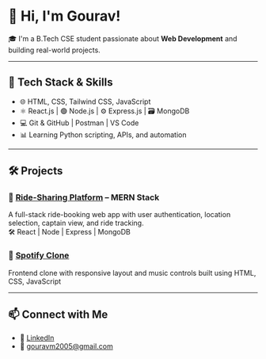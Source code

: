 # 👋 Hi, I'm Gourav!

🎓 I'm a B.Tech CSE student passionate about **Web Development** and building real-world projects.

---

## 🚀 Tech Stack & Skills

- 🌐 HTML, CSS, Tailwind CSS, JavaScript
- ⚛️ React.js | 🟢 Node.js | ⚙️ Express.js | 🗃️ MongoDB
- 💻 Git & GitHub | Postman | VS Code
- 📊 Learning Python scripting, APIs, and automation

---

## 🛠️ Projects

### 🚖 [Ride-Sharing Platform](https://github.com/gouravm2005/RideGo) – MERN Stack  
A full-stack ride-booking web app with user authentication, location selection, captain view, and ride tracking.  
🛠️ React | Node | Express | MongoDB 

### 🎵 [Spotify Clone](https://github.com/gouravm2005/spotify-clone)  
Frontend clone with responsive layout and music controls built using HTML, CSS, JavaScript

---

## 📫 Connect with Me

- 🔗 [LinkedIn](https://linkedin.com/in/gourav-meena2005/)
- 📧 gouravm2005@gmail.com




